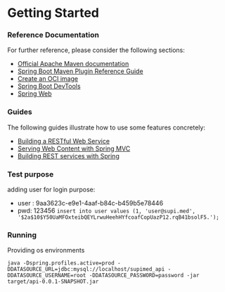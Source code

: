 # Getting Started

### Reference Documentation
For further reference, please consider the following sections:

* [Official Apache Maven documentation](https://maven.apache.org/guides/index.html)
* [Spring Boot Maven Plugin Reference Guide](https://docs.spring.io/spring-boot/docs/3.0.3/maven-plugin/reference/html/)
* [Create an OCI image](https://docs.spring.io/spring-boot/docs/3.0.3/maven-plugin/reference/html/#build-image)
* [Spring Boot DevTools](https://docs.spring.io/spring-boot/docs/3.0.3/reference/htmlsingle/#using.devtools)
* [Spring Web](https://docs.spring.io/spring-boot/docs/3.0.3/reference/htmlsingle/#web)

### Guides
The following guides illustrate how to use some features concretely:

* [Building a RESTful Web Service](https://spring.io/guides/gs/rest-service/)
* [Serving Web Content with Spring MVC](https://spring.io/guides/gs/serving-web-content/)
* [Building REST services with Spring](https://spring.io/guides/tutorials/rest/)

### Test purpose
adding user for login purpose:

* user : 9aa3623c-e9e1-4aaf-b84c-b459b5e78446
* pwd: 123456
```insert into user values (1, 'user@supi.med', '$2a$10$Y50UaMFOxteibQEYLrwuHeehHYfcoafCopUazP12.rqB41bsolF5.');```

### Running
Providing os environments

```java -Dspring.profiles.active=prod -DDATASOURCE_URL=jdbc:mysql://localhost/supimed_api -DDATASOURCE_USERNAME=root -DDATASOURCE_PASSWORD=password -jar target/api-0.0.1-SNAPSHOT.jar```